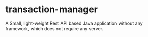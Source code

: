 # transaction-manager
A Small, light-weight Rest API based Java application without any framework, which does not require any server.
